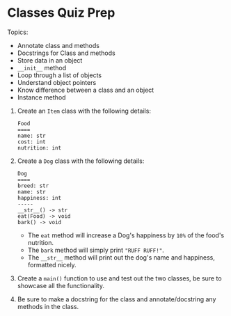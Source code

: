 # Classes Quiz Prep

Topics:
- Annotate class and methods
- Docstrings for Class and methods
- Store data in an object
- `__init__` method
- Loop through a list of objects
- Understand object pointers
- Know difference between a class and an object
- Instance method

1. Create an `Item` class with the following details:
    ```
    Food
    ====
    name: str
    cost: int
    nutrition: int
    ```

2. Create a `Dog` class with the following details:
    ```
    Dog
    ====
    breed: str
    name: str
    happiness: int
    -----
    __str__() -> str
    eat(Food) -> void
    bark() -> void
    ```
    - The `eat` method will increase a Dog's happiness by `10%` of the food's nutrition.
    - The `bark` method will simply print `"RUFF RUFF!"`.
    - The `__str__` method will print out the dog's name and happiness, formatted nicely.

3. Create a `main()` function to use and test out the two classes, be sure to showcase all the functionality.
4. Be sure to make a docstring for the class and annotate/docstring any methods in the class.
